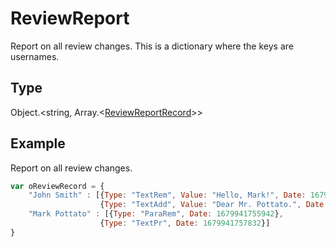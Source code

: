 # ReviewReport

Report on all review changes.
This is a dictionary where the keys are usernames.

## Type

Object.<string, Array.<[ReviewReportRecord](../../Enumeration/ReviewReportRecord.md)>>



## Example

Report on all review changes.

```javascript
var oReviewRecord = {
	"John Smith" : [{Type: "TextRem", Value: "Hello, Mark!", Date: 1679941734161},
					{Type: "TextAdd", Value: "Dear Mr. Pottato.", Date: 1679941736189}],
	"Mark Pottato" : [{Type: "ParaRem", Date: 1679941755942},
					{Type: "TextPr", Date: 1679941757832}]
}
```
